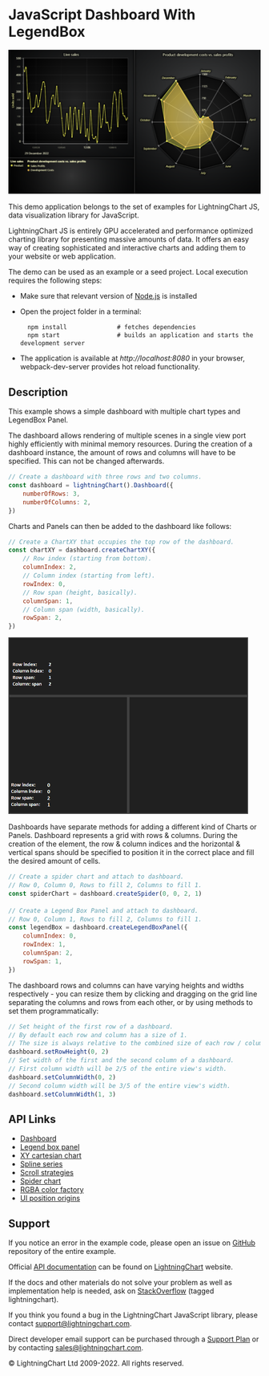 # JavaScript Dashboard With LegendBox

![JavaScript Dashboard With LegendBox](dashboardWithLegendbox-darkGold.png)

This demo application belongs to the set of examples for LightningChart JS, data visualization library for JavaScript.

LightningChart JS is entirely GPU accelerated and performance optimized charting library for presenting massive amounts of data. It offers an easy way of creating sophisticated and interactive charts and adding them to your website or web application.

The demo can be used as an example or a seed project. Local execution requires the following steps:

-   Make sure that relevant version of [Node.js](https://nodejs.org/en/download/) is installed
-   Open the project folder in a terminal:

          npm install              # fetches dependencies
          npm start                # builds an application and starts the development server

-   The application is available at _http://localhost:8080_ in your browser, webpack-dev-server provides hot reload functionality.


## Description

This example shows a simple dashboard with multiple chart types and LegendBox Panel.

The dashboard allows rendering of multiple scenes in a single view port highly efficiently with minimal memory resources. During the creation of a dashboard instance, the amount of rows and columns will have to be specified. This can not be changed afterwards.

```javascript
// Create a dashboard with three rows and two columns.
const dashboard = lightningChart().Dashboard({
    numberOfRows: 3,
    numberOfColumns: 2,
})
```

Charts and Panels can then be added to the dashboard like follows:

```javascript
// Create a ChartXY that occupies the top row of the dashboard.
const chartXY = dashboard.createChartXY({
    // Row index (starting from bottom).
    columnIndex: 2,
    // Column index (starting from left).
    rowIndex: 0,
    // Row span (height, basically).
    columnSpan: 1,
    // Column span (width, basically).
    rowSpan: 2,
})
```

[//]: # 'IMPORTANT: The assets will not show before README.md is built - relative path is different!'

![](./assets/dashboardPositioning.png)

Dashboards have separate methods for adding a different kind of Charts or Panels. Dashboard represents a grid with rows & columns. During the creation of the element, the row & column indices and the horizontal & vertical spans should be specified to position it in the correct place and fill the desired amount of cells.

```javascript
// Create a spider chart and attach to dashboard.
// Row 0, Column 0, Rows to fill 2, Columns to fill 1.
const spiderChart = dashboard.createSpider(0, 0, 2, 1)

// Create a Legend Box Panel and attach to dashboard.
// Row 0, Column 1, Rows to fill 2, Columns to fill 1.
const legendBox = dashboard.createLegendBoxPanel({
    columnIndex: 0,
    rowIndex: 1,
    columnSpan: 2,
    rowSpan: 1,
})
```

The dashboard rows and columns can have varying heights and widths respectively - you can resize them by clicking and dragging on the grid line separating the columns and rows from each other, or by using methods to set them programmatically:

```javascript
// Set height of the first row of a dashboard.
// By default each row and column has a size of 1.
// The size is always relative to the combined size of each row / column.
dashboard.setRowHeight(0, 2)
// Set width of the first and the second column of a dashboard.
// First column width will be 2/5 of the entire view's width.
dashboard.setColumnWidth(0, 2)
// Second column width will be 3/5 of the entire view's width.
dashboard.setColumnWidth(1, 3)
```


## API Links

* [Dashboard]
* [Legend box panel]
* [XY cartesian chart]
* [Spline series]
* [Scroll strategies]
* [Spider chart]
* [RGBA color factory]
* [UI position origins]


## Support

If you notice an error in the example code, please open an issue on [GitHub][0] repository of the entire example.

Official [API documentation][1] can be found on [LightningChart][2] website.

If the docs and other materials do not solve your problem as well as implementation help is needed, ask on [StackOverflow][3] (tagged lightningchart).

If you think you found a bug in the LightningChart JavaScript library, please contact support@lightningchart.com.

Direct developer email support can be purchased through a [Support Plan][4] or by contacting sales@lightningchart.com.

[0]: https://github.com/Arction/
[1]: https://lightningchart.com/lightningchart-js-api-documentation/
[2]: https://lightningchart.com
[3]: https://stackoverflow.com/questions/tagged/lightningchart
[4]: https://lightningchart.com/support-services/

© LightningChart Ltd 2009-2022. All rights reserved.


[Dashboard]: https://lightningchart.com/lightningchart-js-api-documentation/v4.1.0/classes/Dashboard.html
[Legend box panel]: https://lightningchart.com/lightningchart-js-api-documentation/v4.1.0/classes/UILegendBoxPanel.html
[XY cartesian chart]: https://lightningchart.com/lightningchart-js-api-documentation/v4.1.0/classes/ChartXY.html
[Spline series]: https://lightningchart.com/lightningchart-js-api-documentation/v4.1.0/classes/SplineSeries.html
[Scroll strategies]: https://lightningchart.com/lightningchart-js-api-documentation/v4.1.0/variables/AxisScrollStrategies.html
[Spider chart]: https://lightningchart.com/lightningchart-js-api-documentation/v4.1.0/classes/SpiderChart.html
[RGBA color factory]: https://lightningchart.com/lightningchart-js-api-documentation/v4.1.0/functions/ColorRGBA.html
[UI position origins]: https://lightningchart.com/lightningchart-js-api-documentation/v4.1.0/variables/UIOrigins.html

